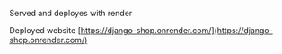 Served and deployes with render

  Deployed website [https://django-shop.onrender.com/](https://django-shop.onrender.com/)
